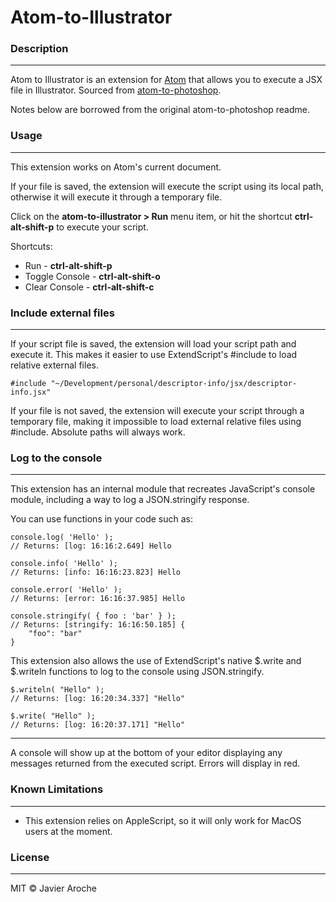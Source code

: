 # Atom-to-Illustrator

### Description
---------
Atom to Illustrator is an extension for [Atom](https://atom.io/) that allows you to execute a JSX file in Illustrator. Sourced from [atom-to-photoshop](https://github.com/JavierAroche/atom-to-photoshop).  
  
Notes below are borrowed from the original atom-to-photoshop readme.

### Usage
---------
This extension works on Atom's current document.

If your file is saved, the extension will execute the script using its local path, otherwise it will execute it through a temporary file.

Click on the **atom-to-illustrator > Run** menu item, or hit the shortcut **ctrl-alt-shift-p** to execute your script.

Shortcuts:
* Run - **ctrl-alt-shift-p**
* Toggle Console - **ctrl-alt-shift-o**
* Clear Console - **ctrl-alt-shift-c**

### Include external files
---------
If your script file is saved, the extension will load your script path and execute it. This makes it easier to use ExtendScript's #include to load relative external files.

```
#include "~/Development/personal/descriptor-info/jsx/descriptor-info.jsx"
```

If your file is not saved, the extension will execute your script through a temporary file, making it impossible to load external relative files using #include. Absolute paths will always work.

### Log to the console
---------
This extension has an internal module that recreates JavaScript's console module, including a way to log a JSON.stringify response.

You can use functions in your code such as:
```
console.log( 'Hello' );
// Returns: [log: 16:16:2.649] Hello

console.info( 'Hello' );
// Returns: [info: 16:16:23.823] Hello

console.error( 'Hello' );
// Returns: [error: 16:16:37.985] Hello

console.stringify( { foo : 'bar' } );
// Returns: [stringify: 16:16:50.185] {
    "foo": "bar"
}
```

This extension also allows the use of ExtendScript's native $.write and $.writeln functions to log to the console using JSON.stringify.
```
$.writeln( "Hello" );
// Returns: [log: 16:20:34.337] "Hello"

$.write( "Hello" );
// Returns: [log: 16:20:37.171] "Hello"
```
---------
A console will show up at the bottom of your editor displaying any messages returned from the executed script. Errors will display in red.

### Known Limitations
---------
* This extension relies on AppleScript, so it will only work for MacOS users at the moment.

### License
---------
MIT © Javier Aroche
